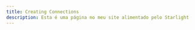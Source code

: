 ```yaml
---
title: Creating Connections
description: Esta é uma página no meu site alimentado pelo Starlight
---
```

